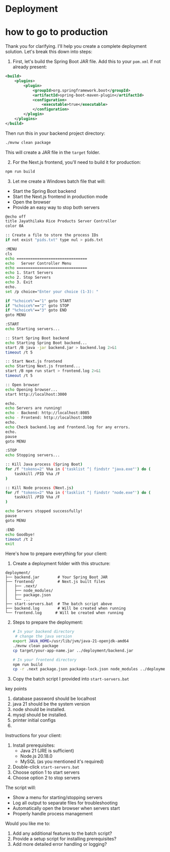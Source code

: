 
# Deployment 


# how to go to production


Thank you for clarifying. I'll help you create a complete deployment solution. Let's break this down into steps:

1. First, let's build the Spring Boot JAR file. Add this to your `pom.xml` if not already present:

```xml
<build>
    <plugins>
        <plugin>
            <groupId>org.springframework.boot</groupId>
            <artifactId>spring-boot-maven-plugin</artifactId>
            <configuration>
                <executable>true</executable>
            </configuration>
        </plugin>
    </plugins>
</build>
```

Then run this in your backend project directory:
```bash
./mvnw clean package
```
This will create a JAR file in the `target` folder.

2. For the Next.js frontend, you'll need to build it for production:
```bash
npm run build
```

3. Let me create a Windows batch file that will:
- Start the Spring Boot backend
- Start the Next.js frontend in production mode
- Open the browser
- Provide an easy way to stop both servers



```sh
@echo off
title Jayathilaka Rice Products Server Controller
color 0A

:: Create a file to store the process IDs
if not exist "pids.txt" type nul > pids.txt

:MENU
cls
echo ===============================
echo   Server Controller Menu
echo ===============================
echo 1. Start Servers
echo 2. Stop Servers
echo 3. Exit
echo.
set /p choice="Enter your choice (1-3): "

if "%choice%"=="1" goto START
if "%choice%"=="2" goto STOP
if "%choice%"=="3" goto END
goto MENU

:START
echo Starting servers...

:: Start Spring Boot backend
echo Starting Spring Boot backend...
start /B java -jar backend.jar > backend.log 2>&1
timeout /t 5

:: Start Next.js frontend
echo Starting Next.js frontend...
start /B npm run start > frontend.log 2>&1
timeout /t 5

:: Open browser
echo Opening browser...
start http://localhost:3000

echo.
echo Servers are running!
echo - Backend: http://localhost:8085
echo - Frontend: http://localhost:3000
echo.
echo Check backend.log and frontend.log for any errors.
echo.
pause
goto MENU

:STOP
echo Stopping servers...

:: Kill Java process (Spring Boot)
for /f "tokens=2" %%a in ('tasklist ^| findstr "java.exe"') do (
    taskkill /PID %%a /F
)

:: Kill Node process (Next.js)
for /f "tokens=2" %%a in ('tasklist ^| findstr "node.exe"') do (
    taskkill /PID %%a /F
)

echo Servers stopped successfully!
pause
goto MENU

:END
echo Goodbye!
timeout /t 2
exit

```

Here's how to prepare everything for your client:

1. Create a deployment folder with this structure:
```
deployment/
├── backend.jar        # Your Spring Boot JAR
├── frontend/          # Next.js built files
│   ├── .next/
│   ├── node_modules/
│   ├── package.json
│   └── ...
├── start-servers.bat  # The batch script above
├── backend.log        # Will be created when running
└── frontend.log      # Will be created when running
```

2. Steps to prepare the deployment:
   ```bash
   # In your backend directory
	# change the java version 
   export JAVA_HOME=/usr/lib/jvm/java-21-openjdk-amd64
   ./mvnw clean package
   cp target/your-app-name.jar ../deployment/backend.jar

   # In your frontend directory
   npm run build
   cp -r .next package.json package-lock.json node_modules ../deployment/frontend/
   ```

3. Copy the batch script I provided into `start-servers.bat`

key points
1. database password should be localhost
2. java 21 should be the system version
3. node should be installed.
4. mysql should be installed.
5. printer initial configs
6.


Instructions for your client:
1. Install prerequisites:
    - Java 21 (JRE is sufficient)
    - Node.js 20.18.0
    - MySQL (as you mentioned it's required)
2. Double-click `start-servers.bat`
3. Choose option 1 to start servers
4. Choose option 2 to stop servers

The script will:
- Show a menu for starting/stopping servers
- Log all output to separate files for troubleshooting
- Automatically open the browser when servers start
- Properly handle process management

Would you like me to:
1. Add any additional features to the batch script?
2. Provide a setup script for installing prerequisites?
3. Add more detailed error handling or logging?



